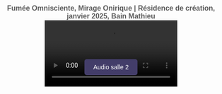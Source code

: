 <html lang="fr">
<head>
<meta charset="UTF-8">
<meta name="viewport" content="width=device-width, initial-scale=1.0">
<title>Félix-Antoine Coutu</title>
<style>
   body {
       font-family: Arial, sans-serif;
       text-align: center;
       padding: 10px;
   }
   .video-container {
      position: relative;
      display: inline-block;
   }
   video {
      width: 100%;
      max-width: 2000px;
   }
   button {
       margin: 0px;
       padding: 10px;
       font-size: 12px;
   }
   /* Changer la taille de la police pour les titres */
   h1 {
      font-size: 16px !important;  /* Ajuste la taille ici comme tu le souhaites */
      font-weight: bold;
      color: #5B5B5B; /* Facultatif : change la couleur si nécessaire */
      /* color: #1c5b1b; */
      margin: 0;  /* Empêche les marges par défaut entre les h1 */
      border: none;  /* Enlève les bordures */
   }
   /* Si tu veux ajouter des espacements spécifiques entre les deux titres */
   .titre-1 {
      margin-bottom: 0px;  /* Ajoute un espace après le premier titre */
      margin-top: 0px;  /* Ajoute un espace après le premier titre */  
   }
   .btn-video {
    position: absolute;
    bottom: 40px; /* Ajuste la position verticale */
    left: 50%;
    transform: translateX(-50%);
    background-color: #433d69;
    color: white;
    padding: 10px 20px;
    border: none;
    font-size: 14px;
    cursor: pointer;
    border-radius: 5px;
    opacity: 50;
    transition: opacity 0.3s, background-color 0.3s;
   }
   .btn-video:hover {
    opacity: 1;
   }
   .btn-salle1 {
      background-color: #194f18;
      color: white;
   }
   .btn-salle2 {
      background-color: #433d69;
      color: white;
   }
   /* Bouton visible en mode plein écran */
   :fullscreen .btn-video,
   ::-webkit-full-screen .btn-video { /* Pour Safari */
       position: absolute;
       bottom: 40px;
       left: 50%;
       transform: translateX(-50%);
       z-index: 9999; /* S'assurer que le bouton est au-dessus */
   }
   
</style>
</head>
<body>

<!-- Premier titre avec une classe pour un espacement -->
<h1 class="titre-1">Fumée Omnisciente, Mirage Onirique | Résidence de création, janvier 2025, Bain Mathieu</h1>

<!-- Vidéo divisée en deux (les deux salles) -->
<div class="video-container">
   <video id="video" controls autoplay>
      <source src="https://dl.dropboxusercontent.com/scl/fi/vn856dku4ckgm35azhbz1/Fumee-Omnisciente-Mirage-Onirique02.mp4?rlkey=khuru1f6c5woeclemz1ai9rlz&st=pksoqe29&raw=1" type="video/mp4">    
      Votre navigateur ne prend pas en charge la vidéo HTML5.
   </video>

   <!-- Bouton intégré à la vidéo -->
   <button id="btnBascule" class="btn-video">Audio salle 2</button>
</div>

<!-- Pistes audio -->
<audio id="audioSalle1" loop>
   <source src="https://www.dropbox.com/scl/fi/5y2aka0keombw6ha0ltg4/FOMO_Audio_Perfo-res-Bain-Mathieu.wav?rlkey=bjy3ssu3mofyg2m5jgvbvwmgl&st=9brcjj0g&raw=1" type="audio/wav">
   Votre navigateur ne prend pas en charge l'audio.
</audio>
<audio id="audioSalle2" loop>
   <source src="audio_salle2.mp3" type="audio/mp3">
   Votre navigateur ne prend pas en charge l'audio.
</audio>

  <!-- Script JavaScript intégré -->
  <script>
      var audioSalle1 = document.getElementById("audioSalle1");
      var audioSalle2 = document.getElementById("audioSalle2");
      var video = document.getElementById("video");
      var btnBascule = document.getElementById("btnBascule");
      
      var audioActif = audioSalle2; // L'audio de la salle 2 est actif au départ
      btnBascule.classList.add("btn-salle2"); // Couleur initiale rouge
      
      // Démarrage de la vidéo : on synchronise et joue l'audio actif
      video.addEventListener("play", function() {
          if (audioActif.paused) {
              audioActif.currentTime = video.currentTime;
              audioActif.play();
          }
      });
      
      // Pause vidéo = pause de l'audio actif
      video.addEventListener("pause", function() {
          audioActif.pause();
      });
      
      // Synchroniser la position de l'audio avec la vidéo
      video.addEventListener("timeupdate", function() {
          if (!video.paused) {
              audioActif.currentTime = video.currentTime;
          }
      });
      
      // Lorsqu'on cherche un moment précis dans la vidéo
      video.addEventListener("seeked", function() {
          audioActif.currentTime = video.currentTime;
      });
      
      // Bascule de l'audio avec mise à jour du bouton
      btnBascule.addEventListener("click", function() {
          if (audioActif === audioSalle1) {
              audioSalle1.muted = true;
              audioSalle2.muted = false;
              audioActif = audioSalle2;
              btnBascule.textContent = "Audio salle 2";
      
              // Mise à jour des couleurs
              btnBascule.classList.remove("btn-salle1");
              btnBascule.classList.add("btn-salle2");
      
          } else {
              audioSalle1.muted = false;
              audioSalle2.muted = true;
              audioActif = audioSalle1;
              btnBascule.textContent = "Audio salle 1";
      
              // Mise à jour des couleurs
              btnBascule.classList.remove("btn-salle2");
              btnBascule.classList.add("btn-salle1");
          }
      
          // Synchroniser et jouer immédiatement l'audio actif
          audioActif.currentTime = video.currentTime;
          if (!video.paused) {
              audioActif.play();
          }
      });
         // Rendre le bouton visible en mode plein écran
        document.addEventListener("fullscreenchange", function() {
            if (document.fullscreenElement) {
                btnBascule.style.display = "block";
            } else {
                btnBascule.style.display = "block";
            }
        });

        document.addEventListener("webkitfullscreenchange", function() {
            if (document.webkitFullscreenElement) {
                btnBascule.style.display = "block";
            } else {
                btnBascule.style.display = "block";
            }
        });
  </script>
</body>
</html>
